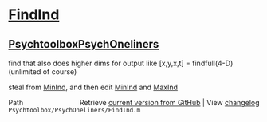 # [FindInd](FindInd)
## [Psychtoolbox](Psychtoolbox)[PsychOneliners](PsychOneliners)

find that also does higher dims for output like [x,y,x,t] = findfull(4-D)  
(unlimited of course)  
  
steal from [MinInd](MinInd), and then edit [MinInd](MinInd) and [MaxInd](MaxInd)  




<div class="code_header" style="text-align:right;">
  <span style="float:left;">Path&nbsp;&nbsp;</span> <span class="counter">Retrieve <a href=
  "https://raw.github.com/Psychtoolbox-3/Psychtoolbox-3/beta/Psychtoolbox/PsychOneliners/FindInd.m">current version from GitHub</a> | View <a href=
  "https://github.com/Psychtoolbox-3/Psychtoolbox-3/commits/beta/Psychtoolbox/PsychOneliners/FindInd.m">changelog</a></span>
</div>
<div class="code">
  <code>Psychtoolbox/PsychOneliners/FindInd.m</code>
</div>

